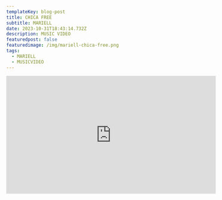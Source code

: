 ```yaml
---
templateKey: blog-post
title: CHICA FREE
subtitle: MARIELL
date: 2023-10-31T18:43:14.732Z
description: MUSIC VIDEO
featuredpost: false
featuredimage: /img/mariell-chica-free.png
tags:
  - MARIELL
  - MUSICVIDEO
---
```

<iframe width="560" height="315" src="https://www.youtube.com/embed/4Dti7V-yESY?si=xZZk_YoS1WmXeshv" title="YouTube video player" frameborder="0" allow="accelerometer; autoplay; clipboard-write; encrypted-media; gyroscope; picture-in-picture; web-share" allowfullscreen></iframe>